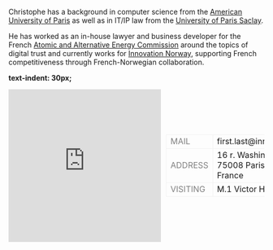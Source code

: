 <head> 
<script src="https://kit.fontawesome.com/aeb7c89902.js" crossorigin="anonymous"></script>

<!-- Squeaky Tracking Code for https://slim.page -->
<script>
  (function(s,q,e,a,u,k,y){
    s._sqSettings={site_id:'4d4a3660-d01b-4e2f-b2c3-4c860d4bac58'};
    u=q.getElementsByTagName('head')[0];
    k=q.createElement('script');
    k.src=e+s._sqSettings.site_id;
    u.appendChild(k);
  })(window,document,'https://cdn.squeaky.ai/g/0.4.0/script.js?');
</script>

</head>


Christophe has a background in computer science from the <a href="https://www.aup.edu/">American University of Paris</a> as well as in IT/IP law from the <a href="https://www.universite-paris-saclay.fr/en">University of Paris Saclay</a>.

He has worked as an in-house lawyer and business developer for the French <a href="https://list.cea.fr/en/digital-trust-building-a-more-secure-digital-world/">Atomic and Alternative Energy Commission</a> around the topics of digital trust and currently works for <a href="https://en.innovasjonnorge.no">Innovation Norway</a>, supporting French competitiveness through French-Norwegian collaboration.

<p><strong>text-indent: 30px;</strong></p>

<tr>
<div style="display: flex; align-items: center;">
    <iframe class="tabContent" name="tabIframe2" frameborder="0" 
            src="https://api.mapbox.com/styles/v1/chrisatmap/clqdjwxk300dw01qv1mu6cx9m.html?title=false&access_token=pk.eyJ1IjoiY2hyaXNhdG1hcCIsImEiOiJjbHFkanRndW8wNjA3MmpudXd6MnZqNDIzIn0.j2jlIdifM0ESvNBNlKXQ-A&zoomwheel=false#10.44/48.8682/2.3152" 
            title="Monochrome" style="border:none; width: 400px; height: 300px;"></iframe>
    <table style="margin-left: 10px;">
        <tr>
            <td style="border: 1px solid #f2f2f2;"><span style="color:grey">MAIL</span></td>
            <td style="border: 1px solid #f2f2f2;">first.last@innovationnorway.no</td>
        </tr>
        <tr>
            <td style="border: 1px solid #f2f2f2;"><span style="color:grey">ADDRESS</span></td>
            <td style="border: 1px solid #f2f2f2;">16 r. Washington<br>75008 Paris<br>France</td>        
        </tr>
        <tr>
            <td style="border: 1px solid #f2f2f2;"><span style="color:grey">VISITING</span></td>
            <td style="border: 1px solid #f2f2f2;">M.1 Victor Hugo <br> <a href="https://www.ratp.fr/en/itineraires" target="_blank">
  <i class="fa-solid fa-train-subway"></i>
</a></td>        
        </tr>
    </table>
</div>

<br>
<br>
<br>
<br>
<br>
</tr>

    
